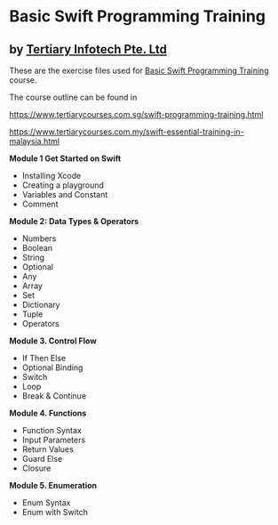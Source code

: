 # Basic Swift Programming Training
## by [Tertiary Infotech Pte. Ltd](https://www.tertiarycourses.com.sg/)

These are the exercise files used for [Basic Swift Programming Training](https://www.tertiarycourses.com.sg/swift-programming-training.html) course. 

The course outline can be found in 

https://www.tertiarycourses.com.sg/swift-programming-training.html

https://www.tertiarycourses.com.my/swift-essential-training-in-malaysia.html

<p><strong>Module 1 Get Started on Swift</strong> </p>
<ul>
<li>Installing Xcode</li>
<li>Creating a playground</li>
<li>Variables and Constant</li>
<li>Comment</li>
</ul>
<p><strong>Module 2: Data Types &amp; Operators</strong></p>
<ul>
<li>Numbers</li>
<li>Boolean</li>
<li>String</li>
<li>Optional</li>
<li>Any</li>
<li>Array</li>
<li>Set</li>
<li>Dictionary</li>
<li>Tuple</li>
<li>Operators</li>
</ul>
<p></p>
<p><strong>Module 3. Control Flow</strong></p>
<ul>
<li>If Then Else</li>
<li>Optional Binding</li>
<li>Switch</li>
<li>Loop</li>
<li>Break &amp; Continue</li>
</ul>
<p><strong>Module 4. Functions</strong></p>
<ul>
<li>Function Syntax</li>
<li>Input Parameters</li>
<li>Return Values</li>
<li>Guard Else</li>
<li>Closure</li>
</ul>
<p><strong>Module 5. Enumeration</strong></p>
<ul>
<li>Enum Syntax</li>
<li>Enum with Switch</li>
</ul>
